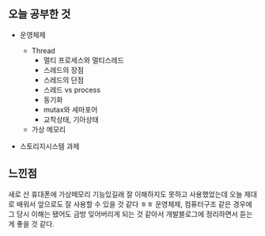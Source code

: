 ## 오늘 공부한 것

- 운영체제
    - Thread
        - 멀티 프로세스와 멀티스레드
        - 스레드의 장점
        - 스레드의 단점
        - 스레드 vs process
        - 동기화
        - mutax와 세마포어
        - 교착상태, 기아상태
    - 가상 메모리

- 스토리지시스템 과제


## 느낀점

새로 산 휴대폰에 가상메모리 기능있길래 잘 이해하지도 못하고 사용했었는데 오늘 제대로 배워서 앞으로도 잘 사용할 수 있을 것 같다 ㅎㅎ 운영체제, 컴퓨터구조 같은 경우에 그 당시 이해는 됐어도 금방 잊어버리게 되는 것 같아서 개발블로그에 정리하면서 듣는게 좋을 것 같다. 

